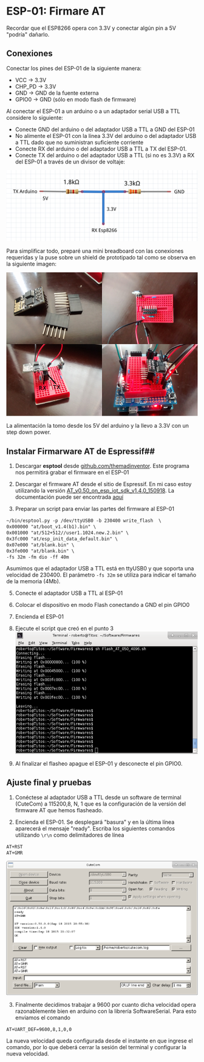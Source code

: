 # ESP-01: Firmare AT

Recordar que el ESP8266 opera con 3.3V y conectar algún pin a 5V "podría" dañarlo.
## Conexiones ##

Conectar los pines del ESP-01 de la siguiente manera:

* VCC -> 3.3V
* CHP_PD -> 3.3V
* GND -> GND de la fuente externa
* GPIO0 -> GND  (sólo en modo flash de firmware)

Al conectar el ESP-01 a un arduino o a un adaptador serial USB a TTL considere lo siguiente:

* Conecte GND del arduino o del adaptador USB a TTL a GND del ESP-01
* No alimente el ESP-01 con la línea 3.3V del arduino o del adaptador USB a TTL dado que no suministran suficiente corriente
* Conecte RX del arduino o del adaptador USB a TTL a TX del ESP-01.
* Conecte TX del arduino o del adaptador USB a TTL  (si no es 3.3V) a RX del ESP-01 a través de un divisor de voltaje:

![](images/DivisorDeVoltaje.png)

Para simplificar todo, preparé una mini breadboard con las conexiones requeridas y la puse sobre un shield de prototipado tal como se observa en la siguiente imagen:

![](images/ESP01-Breadboard.png)

La alimentación la tomo desde los 5V del arduino y la llevo a 3.3V con un step down power.

## Instalar Firmarware AT de Espressif##

1. Descargar **esptool** desde [github.com/themadinventor](https://github.com/themadinventor/esptool/). Este programa nos permitirá grabar el firmware en el ESP-01

2. Descargar el firmware AT desde el sitio de Espressif. En mi caso estoy utilizando la versión [AT_v0.50_on_esp_iot_sdk_v1.4.0_150918](http://bbs.espressif.com/viewtopic.php?f=46&t=1123). La documentación puede ser encontrada [aquí](http://bbs.espressif.com/viewtopic.php?f=51&t=1022)

3. Preparar un script para enviar las partes del firmware al ESP-01
```
~/bin/esptool.py -p /dev/ttyUSB0 -b 230400 write_flash  \
0x000000 "at/boot_v1.4(b1).bin" \
0x001000 "at/512+512//user1.1024.new.2.bin" \
0x3fc000 "at/esp_init_data_default.bin" \
0x07e000 "at/blank.bin" \
0x3fe000 "at/blank.bin" \
-fs 32m -fm dio -ff 40m
```
Asumimos que el adaptador USB a TTL está en ttyUSB0 y que soporta una velocidad de 230400. El parámetro `-fs 32m` se utiliza para indicar el tamaño de la memoria (4Mb).

5. Conecte el adaptador USB a TTL al ESP-01

4. Colocar el dispositivo en modo Flash conectando a GND el pin GPIO0

5. Encienda el ESP-01

6. Ejecute el script que creó en el punto 3
![](images/ESP01-Flashing.png)

7. Al finalizar el flasheo apague el ESP-01 y desconecte el pin GPIO0.


## Ajuste final y pruebas

1. Conéctese al adaptador USB a TTL desde un software de terminal (CuteCom) a 115200,8, N, 1 que es la configuración de la versión del firmware AT que hemos flasheado.

2. Encienda el ESP-01. Se desplegará "basura" y en la última línea aparecerá el mensaje "ready". Escriba los siguientes comandos utilizando `\r\n` como delimitadores de línea
```
AT+RST
AT+GMR
```
![](images/ESP201-CuteCom.png)

3. Finalmente decidimos trabajar a 9600 por cuanto dicha velocidad opera razonablemente bien en arduino con la librería SoftwareSerial. Para esto enviamos el comando
```
AT+UART_DEF=9600,8,1,0,0
```
La nueva velocidad queda configurada desde el instante en que ingrese el comando, por lo que deberá cerrar la sesión del terminal y configurar la nueva velocidad.




